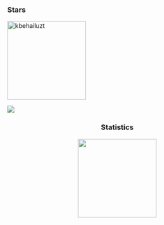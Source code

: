 </div><h3 align="left">Stars</h3>
<p><img align="center" height="180em" src="https://github-readme-streak-stats.herokuapp.com/?user=kbehailuzt&theme=github-dark" alt="kbehailuzt" /></p>
<img src="https://user-images.githubusercontent.com/73097560/115834477-dbab4500-a447-11eb-908a-139a6edaec5c.gif"><h3 align="center">Statistics</h3>
<div align="center">
<a href="https://github.com/kbehailuzt">
<img align="center" src="http://github-profile-summary-cards.vercel.app/api/cards/profile-details?username=kbehailuzt&theme=github_dark" height="180em" />
</div>



